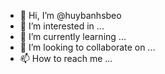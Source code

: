 - 👋 Hi, I’m @huybanhsbeo
- 👀 I’m interested in ...
- 🌱 I’m currently learning ...
- 💞️ I’m looking to collaborate on ...
- 📫 How to reach me ...

<!---
huybanhsbeo/huybanhsbeo is a ✨ special ✨ repository because its `README.md` (this file) appears on your GitHub profile.
You can click the Preview link to take a look at your changes.
--->
